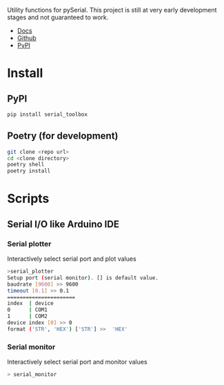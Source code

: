 Utility functions for pySerial. This project is still at very early development stages and not guaranteed to work.
- [Docs](https://serial-toolbox.readthedocs.io)
- [Github](https://github.com/t-sasatani/serial-toolbox)
- [PyPI](https://pypi.org/project/serial_toolbox/)

# Install
## PyPI
```bash
pip install serial_toolbox
```

## Poetry (for development)
```bash
git clone <repo url>
cd <clone directory>
poetry shell
poetry install
```

# Scripts

## Serial I/O like Arduino IDE
### Serial plotter
Interactively select serial port and plot values
```bash
>serial_plotter
Setup port (serial monitor). [] is default value.
baudrate [9600] >> 9600
timeout [0.1] >> 0.1
======================
index  | device
0      | COM1
1      | COM2
device index [0] >> 0
format ('STR', 'HEX') ['STR'] >>  'HEX'
```

### Serial monitor
Interactively select serial port and monitor values
```bash
> serial_monitor
```

